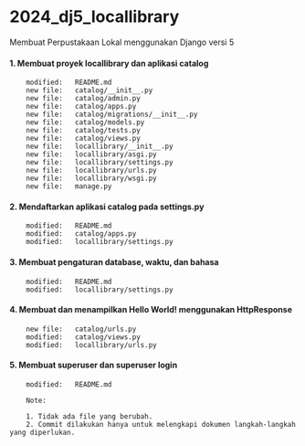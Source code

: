 # 2024_dj5_locallibrary
Membuat Perpustakaan Lokal menggunakan Django versi 5


#### 1. Membuat proyek locallibrary dan aplikasi catalog

        modified:   README.md
        new file:   catalog/__init__.py
        new file:   catalog/admin.py
        new file:   catalog/apps.py
        new file:   catalog/migrations/__init__.py
        new file:   catalog/models.py
        new file:   catalog/tests.py
        new file:   catalog/views.py
        new file:   locallibrary/__init__.py
        new file:   locallibrary/asgi.py
        new file:   locallibrary/settings.py
        new file:   locallibrary/urls.py
        new file:   locallibrary/wsgi.py
        new file:   manage.py


#### 2. Mendaftarkan aplikasi catalog pada settings.py

        modified:   README.md
        modified:   catalog/apps.py
        modified:   locallibrary/settings.py


#### 3. Membuat pengaturan database, waktu, dan bahasa

        modified:   README.md
        modified:   locallibrary/settings.py


#### 4. Membuat dan menampilkan Hello World! menggunakan HttpResponse

        new file:   catalog/urls.py
        modified:   catalog/views.py
        modified:   locallibrary/urls.py


#### 5. Membuat superuser dan superuser login

        modified:   README.md

        Note:

        1. Tidak ada file yang berubah.
        2. Commit dilakukan hanya untuk melengkapi dokumen langkah-langkah yang diperlukan.